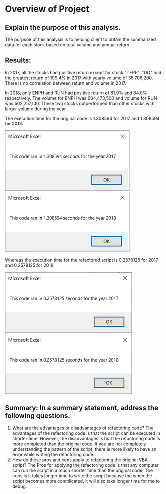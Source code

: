 # Overview of Project

## Explain the purpose of this analysis.

The purpsoe of this analysis is to helping client to obtain the summarized data for each stock based on total valume and annual return

## Results:
In 2017, all the stocks had positive return except for stock "TERP". "DQ" had the greatest return of 199.4% in 2017 with yearly volume of 35,706,200. There is no correlation between return and volume in 2017.

In 2018, only ENPH and RUN had positive return of 81.9% and 84.0% respectively. The volume for ENPH was 604,473,500 and volume for RUN was 502,757,100. These two stocks outperformed than other stocks with larger volume during the year.  

The execution time for the original code is 1.308594 for 2017 and 1.308594 for 2018.

![](/Run%20time%20for%202017.png)
![](/Run%20time%20for%202018.png)

Whereas the execution time for the refactored script is 0.2578125 for 2017 and 0.2578125 for 2018.

![](/Run%20time%20for%202017%20using%20refactoring.png)
![](/Run%20time%20for%202018%20using%20refactoring.png)


## Summary: In a summary statement, address the following questions.
1. What are the advantages or disadvantages of refactoring code?
The advantages of the refactoring code is that the script can be executed in shorter time. However, the disadvantages is that the refactoring code is more completed than the original code. If you are not completely understanding the pattern of the script, there is more likely to have an error while writing the refactoring code.
2. How do these pros and cons apply to refactoring the original VBA script?
The Pros for applying the refactoring code is that any computer can run the script in a much shorter time than the original code. The cons is it takes longer time to write the script because the when the script becomes more complicated, it will also take longer time for me to debug.

